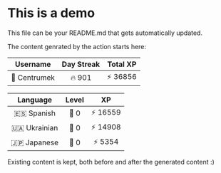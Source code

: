 # This is a demo

This file can be your README.md that gets automatically updated.

The content genrated by the action starts here:

<!--START_SECTION:duolingoStats-->
<!-- Automatically generated with https://github.com/centrumek/duolingo-readme-stats-->

| Username | Day Streak | Total XP |
|:---:|:---:|:---:|
| 👤 Centrumek | 🔥 901 | ⚡ 36856 |

| Language | Level | XP |
|:---:|:---:|:---:|
| 🇪🇸 Spanish | 👑 0 | ⚡ 16559 |
| 🇺🇦 Ukrainian | 👑 0 | ⚡ 14908 |
| 🇯🇵 Japanese | 👑 0 | ⚡ 5354 |

<!--END_SECTION:duolingoStats-->

Existing content is kept, both before and after the generated content :)